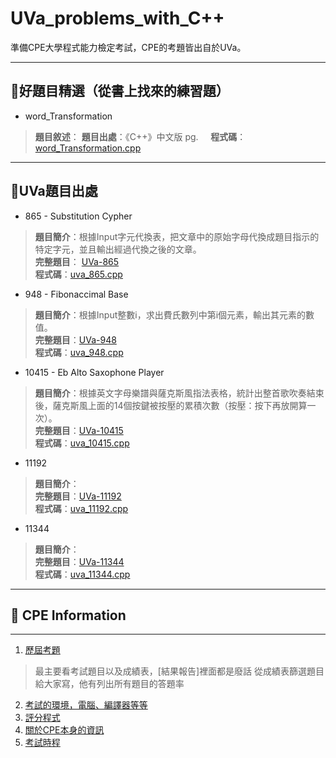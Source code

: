 # UVa_problems_with_C++
準備CPE大學程式能力檢定考試，CPE的考題皆出自於UVa。


 ----------
:page_facing_up:好題目精選（從書上找來的練習題）
------------
- word_Transformation
 >**題目敘述**：
 >**題目出處**：《C++》中文版 pg.    
 >**程式碼**：[word_Transformation.cpp](https://github.com/DOGPOOHMAN/UVa_with_C-plus-plus/blob/master/word_Transformation.cpp)   
 
----------
:page_facing_up:UVa題目出處
------------

 - 865 - Substitution Cypher
 >**題目簡介**：根據Input字元代換表，把文章中的原始字母代換成題目指示的特定字元，並且輸出經過代換之後的文章。  
 >**完整題目**： [UVa-865](https://uva.onlinejudge.org/index.php?option=com_onlinejudge&Itemid=8&page=show_problem&problem=806)  
 >**程式碼**：[uva_865.cpp](https://github.com/DOGPOOHMAN/UVa_with_C-plus-plus/blob/master/uva_865.cpp)   
 
 - 948 - Fibonaccimal Base
 >**題目簡介**：根據Input整數i，求出費氏數列中第i個元素，輸出其元素的數值。     
 >**完整題目**：[UVa-948](https://uva.onlinejudge.org/index.php?option=onlinejudge&page=show_problem&problem=889)    
 >**程式碼**：[uva_948.cpp](https://github.com/DOGPOOHMAN/UVa_with_C-plus-plus/blob/master/uva_948.cpp)   
 
 - 10415 - Eb Alto Saxophone Player
 >**題目簡介**：根據英文字母樂譜與薩克斯風指法表格，統計出整首歌吹奏結束後，薩克斯風上面的14個按鍵被按壓的累積次數（按壓：按下再放開算一次）。       
 >**完整題目**：[UVa-10415](https://uva.onlinejudge.org/index.php?option=com_onlinejudge&Itemid=8&page=show_problem&problem=1356)    
 >**程式碼**：[uva_10415.cpp](https://github.com/DOGPOOHMAN/UVa_with_C-plus-plus/blob/master/uva_10415.cpp)   
 
 - 11192
 >**題目簡介**：   
 >**完整題目**：[UVa-11192]()    
 >**程式碼**：[uva_11192.cpp](https://github.com/DOGPOOHMAN/UVa_with_C-plus-plus/blob/master/uva_11192.cpp)   
 
 - 11344
 >**題目簡介**：   
 >**完整題目**：[UVa-11344]()    
 >**程式碼**：[uva_11344.cpp](https://github.com/DOGPOOHMAN/UVa_with_C-plus-plus/blob/master/uva_11344.cpp)   
 
 

----------

## :page_facing_up: CPE Information
---------

 1. [歷屆考題](https://cpe.cse.nsysu.edu.tw/history.php)
>最主要看考試題目以及成績表，[結果報告]裡面都是廢話
>從成績表篩選題目給大家寫，他有列出所有題目的答題率

 2. [考試的環境，電腦、編譯器等等](https://cpe.cse.nsysu.edu.tw/doc/CPE_manual.pdf)
 3. [評分程式](http://coding-frenzy.arping.me)
 4. [關於CPE本身的資訊](https://cpe.cse.nsysu.edu.tw/doc/CPE_introduction.pdf)
 5. [考試時程](https://cpe.cse.nsysu.edu.tw/newest.php)
